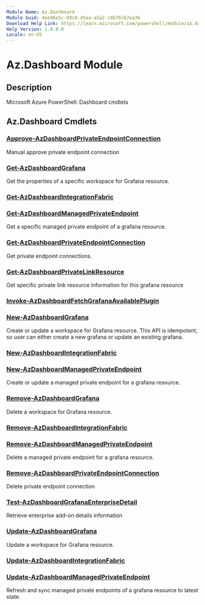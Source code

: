 ```yaml
---
Module Name: Az.Dashboard
Module Guid: 4ee96e5c-09c8-45aa-a5a2-c9b76cb7ea36
Download Help Link: https://learn.microsoft.com/powershell/module/az.dashboard
Help Version: 1.0.0.0
Locale: en-US
---
```


# Az.Dashboard Module
## Description
Microsoft Azure PowerShell: Dashboard cmdlets

## Az.Dashboard Cmdlets
### [Approve-AzDashboardPrivateEndpointConnection](Approve-AzDashboardPrivateEndpointConnection.md)
Manual approve private endpoint connection

### [Get-AzDashboardGrafana](Get-AzDashboardGrafana.md)
Get the properties of a specific workspace for Grafana resource.

### [Get-AzDashboardIntegrationFabric](Get-AzDashboardIntegrationFabric.md)


### [Get-AzDashboardManagedPrivateEndpoint](Get-AzDashboardManagedPrivateEndpoint.md)
Get a specific managed private endpoint of a grafana resource.

### [Get-AzDashboardPrivateEndpointConnection](Get-AzDashboardPrivateEndpointConnection.md)
Get private endpoint connections.

### [Get-AzDashboardPrivateLinkResource](Get-AzDashboardPrivateLinkResource.md)
Get specific private link resource information for this grafana resource

### [Invoke-AzDashboardFetchGrafanaAvailablePlugin](Invoke-AzDashboardFetchGrafanaAvailablePlugin.md)


### [New-AzDashboardGrafana](New-AzDashboardGrafana.md)
Create or update a workspace for Grafana resource.
This API is idempotent, so user can either create a new grafana or update an existing grafana.

### [New-AzDashboardIntegrationFabric](New-AzDashboardIntegrationFabric.md)


### [New-AzDashboardManagedPrivateEndpoint](New-AzDashboardManagedPrivateEndpoint.md)
Create or update a managed private endpoint for a grafana resource.

### [Remove-AzDashboardGrafana](Remove-AzDashboardGrafana.md)
Delete a workspace for Grafana resource.

### [Remove-AzDashboardIntegrationFabric](Remove-AzDashboardIntegrationFabric.md)


### [Remove-AzDashboardManagedPrivateEndpoint](Remove-AzDashboardManagedPrivateEndpoint.md)
Delete a managed private endpoint for a grafana resource.

### [Remove-AzDashboardPrivateEndpointConnection](Remove-AzDashboardPrivateEndpointConnection.md)
Delete private endpoint connection

### [Test-AzDashboardGrafanaEnterpriseDetail](Test-AzDashboardGrafanaEnterpriseDetail.md)
Retrieve enterprise add-on details information

### [Update-AzDashboardGrafana](Update-AzDashboardGrafana.md)
Update a workspace for Grafana resource.

### [Update-AzDashboardIntegrationFabric](Update-AzDashboardIntegrationFabric.md)


### [Update-AzDashboardManagedPrivateEndpoint](Update-AzDashboardManagedPrivateEndpoint.md)
Refresh and sync managed private endpoints of a grafana resource to latest state.


